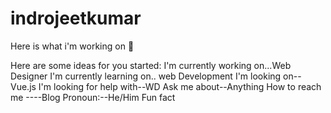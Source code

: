 # indrojeetkumar

Here is what i'm working on 🤝

Here are some ideas for you started:
I'm currently working on...Web Designer
I'm currently learning on.. web Development
I'm looking on-- Vue.js
I'm looking for help with--WD
Ask me about--Anything
How to reach me ----Blog
Pronoun:--He/Him
Fun fact
